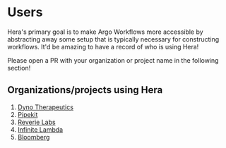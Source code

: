 # Users

Hera's primary goal is to make Argo Workflows more accessible by abstracting away some setup that is typically necessary
for constructing workflows. It'd be amazing to have a record of who is using Hera!

Please open a PR with your organization or project name in the following section!

## Organizations/projects using Hera

1. [Dyno Therapeutics](https://www.dynotx.com)
2. [Pipekit](https://www.pipekit.io)
3. [Reverie Labs](https://www.reverielabs.com/)
4. [Infinite Lambda](https://infinitelambda.com/)
5. [Bloomberg](https://techatbloomberg.com)
